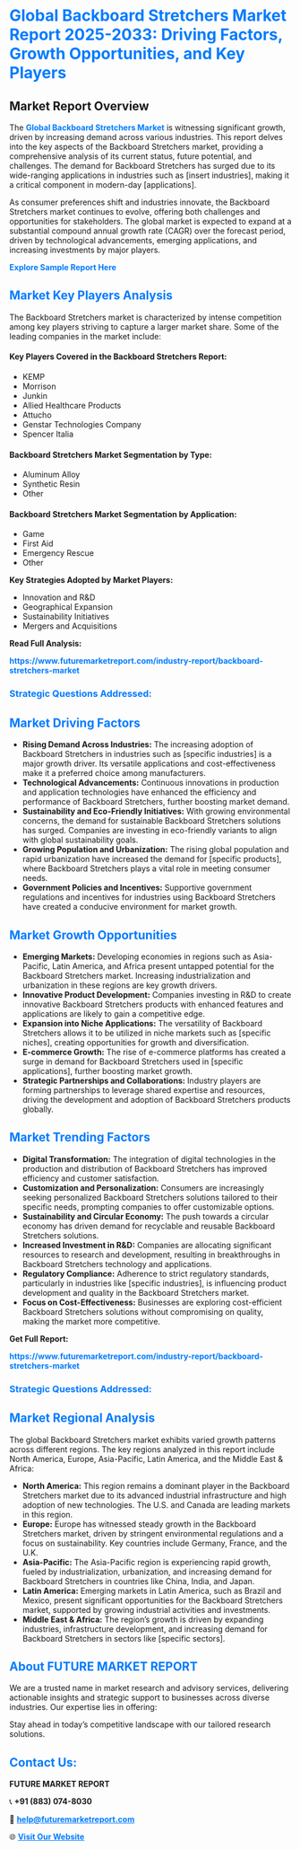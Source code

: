 <h1 style="color: #007BFF;">Global Backboard Stretchers Market Report 2025-2033: Driving Factors, Growth Opportunities, and Key Players</h1>

<section id="overview">
<h2>Market Report Overview</h2>
<p>The <a href="https://www.futuremarketreport.com/industry-report/backboard-stretchers-market" style="color: #007BFF; text-decoration: none;"><strong>Global Backboard Stretchers Market</strong></a> is witnessing significant growth, driven by increasing demand across various industries. This report delves into the key aspects of the Backboard Stretchers market, providing a comprehensive analysis of its current status, future potential, and challenges. The demand for Backboard Stretchers has surged due to its wide-ranging applications in industries such as [insert industries], making it a critical component in modern-day [applications].</p>
<p>As consumer preferences shift and industries innovate, the Backboard Stretchers market continues to evolve, offering both challenges and opportunities for stakeholders. The global market is expected to expand at a substantial compound annual growth rate (CAGR) over the forecast period, driven by technological advancements, emerging applications, and increasing investments by major players.</p>
</section>

<section id="overview">
<p><a href="https://www.futuremarketreport.com/request-sample/reportId=85499" style="color: #007BFF; text-decoration: none;"><strong>Explore Sample Report Here</strong></a></p>
</section>

<section id="key-players">
<h2 style="color: #007BFF;">Market Key Players Analysis</h2>
<p>The Backboard Stretchers market is characterized by intense competition among key players striving to capture a larger market share. Some of the leading companies in the market include:</p>
<h4>Key Players Covered in the Backboard Stretchers Report:</h4>
<ul><li>KEMP</li><li>Morrison</li><li>Junkin</li><li>Allied Healthcare Products</li><li>Attucho</li><li>Genstar Technologies Company</li><li>Spencer Italia</li></ul>
<h4>Backboard Stretchers Market Segmentation by Type:</h4>
<ul><li>Aluminum Alloy</li><li>Synthetic Resin</li><li>Other</li></ul>

<h4>Backboard Stretchers Market Segmentation by Application:</h4>
<ul><li>Game</li><li>First Aid</li><li>Emergency Rescue</li><li>Other</li></ul>
<p><strong>Key Strategies Adopted by Market Players:</strong></p>
<ul>
<li>Innovation and R&D</li>
<li>Geographical Expansion</li>
<li>Sustainability Initiatives</li>
<li>Mergers and Acquisitions</li>
</ul>
</section>

<section>
<p><strong>Read Full Analysis: </strong></p><a href="https://www.futuremarketreport.com/industry-report/backboard-stretchers-market" style="color: #007BFF; text-decoration: none;"><strong>https://www.futuremarketreport.com/industry-report/backboard-stretchers-market</strong></a>
<h3 style="color: #007BFF;">Strategic Questions Addressed:</h3>
</section>

<section id="driving-factors">
<h2 style="color: #007BFF;">Market Driving Factors</h2>
<ul>
<li><strong>Rising Demand Across Industries:</strong> The increasing adoption of Backboard Stretchers in industries such as [specific industries] is a major growth driver. Its versatile applications and cost-effectiveness make it a preferred choice among manufacturers.</li>
<li><strong>Technological Advancements:</strong> Continuous innovations in production and application technologies have enhanced the efficiency and performance of Backboard Stretchers, further boosting market demand.</li>
<li><strong>Sustainability and Eco-Friendly Initiatives:</strong> With growing environmental concerns, the demand for sustainable Backboard Stretchers solutions has surged. Companies are investing in eco-friendly variants to align with global sustainability goals.</li>
<li><strong>Growing Population and Urbanization:</strong> The rising global population and rapid urbanization have increased the demand for [specific products], where Backboard Stretchers plays a vital role in meeting consumer needs.</li>
<li><strong>Government Policies and Incentives:</strong> Supportive government regulations and incentives for industries using Backboard Stretchers have created a conducive environment for market growth.</li>
</ul>
</section>

<section id="growth-opportunities">
<h2 style="color: #007BFF;">Market Growth Opportunities</h2>
<ul>
<li><strong>Emerging Markets:</strong> Developing economies in regions such as Asia-Pacific, Latin America, and Africa present untapped potential for the Backboard Stretchers market. Increasing industrialization and urbanization in these regions are key growth drivers.</li>
<li><strong>Innovative Product Development:</strong> Companies investing in R&D to create innovative Backboard Stretchers products with enhanced features and applications are likely to gain a competitive edge.</li>
<li><strong>Expansion into Niche Applications:</strong> The versatility of Backboard Stretchers allows it to be utilized in niche markets such as [specific niches], creating opportunities for growth and diversification.</li>
<li><strong>E-commerce Growth:</strong> The rise of e-commerce platforms has created a surge in demand for Backboard Stretchers used in [specific applications], further boosting market growth.</li>
<li><strong>Strategic Partnerships and Collaborations:</strong> Industry players are forming partnerships to leverage shared expertise and resources, driving the development and adoption of Backboard Stretchers products globally.</li>
</ul>
</section>

<section id="trending-factors">
<h2 style="color: #007BFF;">Market Trending Factors</h2>
<ul>
<li><strong>Digital Transformation:</strong> The integration of digital technologies in the production and distribution of Backboard Stretchers has improved efficiency and customer satisfaction.</li>
<li><strong>Customization and Personalization:</strong> Consumers are increasingly seeking personalized Backboard Stretchers solutions tailored to their specific needs, prompting companies to offer customizable options.</li>
<li><strong>Sustainability and Circular Economy:</strong> The push towards a circular economy has driven demand for recyclable and reusable Backboard Stretchers solutions.</li>
<li><strong>Increased Investment in R&D:</strong> Companies are allocating significant resources to research and development, resulting in breakthroughs in Backboard Stretchers technology and applications.</li>
<li><strong>Regulatory Compliance:</strong> Adherence to strict regulatory standards, particularly in industries like [specific industries], is influencing product development and quality in the Backboard Stretchers market.</li>
<li><strong>Focus on Cost-Effectiveness:</strong> Businesses are exploring cost-efficient Backboard Stretchers solutions without compromising on quality, making the market more competitive.</li>
</ul>
</section>

<section>
<p><strong>Get Full Report: </strong></p><a href="https://www.futuremarketreport.com/industry-report/backboard-stretchers-market" style="color: #007BFF; text-decoration: none;"><strong>https://www.futuremarketreport.com/industry-report/backboard-stretchers-market</strong></a>
<h3 style="color: #007BFF;">Strategic Questions Addressed:</h3>
</section>


<section id="regional-analysis">
<h2 style="color: #007BFF;">Market Regional Analysis</h2>
<p>The global Backboard Stretchers market exhibits varied growth patterns across different regions. The key regions analyzed in this report include North America, Europe, Asia-Pacific, Latin America, and the Middle East & Africa:</p>
<ul>
<li><strong>North America:</strong> This region remains a dominant player in the Backboard Stretchers market due to its advanced industrial infrastructure and high adoption of new technologies. The U.S. and Canada are leading markets in this region.</li>
<li><strong>Europe:</strong> Europe has witnessed steady growth in the Backboard Stretchers market, driven by stringent environmental regulations and a focus on sustainability. Key countries include Germany, France, and the U.K.</li>
<li><strong>Asia-Pacific:</strong> The Asia-Pacific region is experiencing rapid growth, fueled by industrialization, urbanization, and increasing demand for Backboard Stretchers in countries like China, India, and Japan.</li>
<li><strong>Latin America:</strong> Emerging markets in Latin America, such as Brazil and Mexico, present significant opportunities for the Backboard Stretchers market, supported by growing industrial activities and investments.</li>
<li><strong>Middle East & Africa:</strong> The region’s growth is driven by expanding industries, infrastructure development, and increasing demand for Backboard Stretchers in sectors like [specific sectors].</li>
</ul>
</section>

<footer>
<h2 style="color: #007BFF;">About FUTURE MARKET REPORT</h2>
<p>We are a trusted name in market research and advisory services, delivering actionable insights and strategic support to businesses across diverse industries. Our expertise lies in offering:</p>

<p>Stay ahead in today’s competitive landscape with our tailored research solutions.</p>

<h2 style="color: #007BFF;">Contact Us:</h2>
<p><strong>FUTURE MARKET REPORT</strong></p>
<p>📞 <strong>+91 (883) 074-8030</strong></p>
<p>📧 <strong><a href="mailto:help@futuremarketreport.com" style="color: #007BFF;">help@futuremarketreport.com</a></strong></p>
<p>🌐 <strong><a href="https://www.futuremarketreport.com/" style="color: #007BFF;">Visit Our Website</a></strong></p>
</footer>